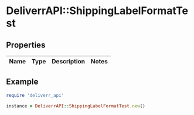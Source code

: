 # DeliverrAPI::ShippingLabelFormatTest

## Properties

| Name | Type | Description | Notes |
| ---- | ---- | ----------- | ----- |

## Example

```ruby
require 'deliverr_api'

instance = DeliverrAPI::ShippingLabelFormatTest.new()
```

